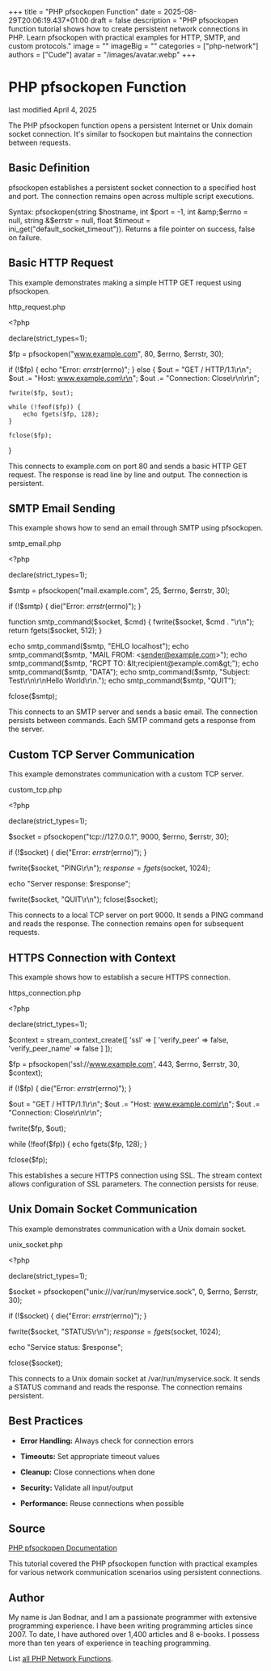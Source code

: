 +++
title = "PHP pfsockopen Function"
date = 2025-08-29T20:06:19.437+01:00
draft = false
description = "PHP pfsockopen function tutorial shows how to create persistent network connections in PHP. Learn pfsockopen with practical examples for HTTP, SMTP, and custom protocols."
image = ""
imageBig = ""
categories = ["php-network"]
authors = ["Cude"]
avatar = "/images/avatar.webp"
+++

# PHP pfsockopen Function

last modified April 4, 2025

The PHP pfsockopen function opens a persistent Internet or Unix
domain socket connection. It's similar to fsockopen but maintains the
connection between requests.

## Basic Definition

pfsockopen establishes a persistent socket connection to a
specified host and port. The connection remains open across multiple
script executions.

Syntax: pfsockopen(string $hostname, int $port = -1, int &amp;$errno = null,
string &amp;$errstr = null, float $timeout = ini_get("default_socket_timeout")).
Returns a file pointer on success, false on failure.

## Basic HTTP Request

This example demonstrates making a simple HTTP GET request using pfsockopen.

http_request.php
  

&lt;?php

declare(strict_types=1);

$fp = pfsockopen("www.example.com", 80, $errno, $errstr, 30);

if (!$fp) {
    echo "Error: $errstr ($errno)";
} else {
    $out = "GET / HTTP/1.1\r\n";
    $out .= "Host: www.example.com\r\n";
    $out .= "Connection: Close\r\n\r\n";
    
    fwrite($fp, $out);
    
    while (!feof($fp)) {
        echo fgets($fp, 128);
    }
    
    fclose($fp);
}

This connects to example.com on port 80 and sends a basic HTTP GET request.
The response is read line by line and output. The connection is persistent.

## SMTP Email Sending

This example shows how to send an email through SMTP using pfsockopen.

smtp_email.php
  

&lt;?php

declare(strict_types=1);

$smtp = pfsockopen("mail.example.com", 25, $errno, $errstr, 30);

if (!$smtp) {
    die("Error: $errstr ($errno)");
}

function smtp_command($socket, $cmd) {
    fwrite($socket, $cmd . "\r\n");
    return fgets($socket, 512);
}

echo smtp_command($smtp, "EHLO localhost");
echo smtp_command($smtp, "MAIL FROM: &lt;sender@example.com&gt;");
echo smtp_command($smtp, "RCPT TO: &lt;recipient@example.com&gt;");
echo smtp_command($smtp, "DATA");
echo smtp_command($smtp, "Subject: Test\r\n\r\nHello World\r\n.");
echo smtp_command($smtp, "QUIT");

fclose($smtp);

This connects to an SMTP server and sends a basic email. The connection
persists between commands. Each SMTP command gets a response from the server.

## Custom TCP Server Communication

This example demonstrates communication with a custom TCP server.

custom_tcp.php
  

&lt;?php

declare(strict_types=1);

$socket = pfsockopen("tcp://127.0.0.1", 9000, $errno, $errstr, 30);

if (!$socket) {
    die("Error: $errstr ($errno)");
}

fwrite($socket, "PING\r\n");
$response = fgets($socket, 1024);

echo "Server response: $response";

fwrite($socket, "QUIT\r\n");
fclose($socket);

This connects to a local TCP server on port 9000. It sends a PING command
and reads the response. The connection remains open for subsequent requests.

## HTTPS Connection with Context

This example shows how to establish a secure HTTPS connection.

https_connection.php
  

&lt;?php

declare(strict_types=1);

$context = stream_context_create([
    'ssl' =&gt; [
        'verify_peer' =&gt; false,
        'verify_peer_name' =&gt; false
    ]
]);

$fp = pfsockopen('ssl://www.example.com', 443, $errno, $errstr, 30, $context);

if (!$fp) {
    die("Error: $errstr ($errno)");
}

$out = "GET / HTTP/1.1\r\n";
$out .= "Host: www.example.com\r\n";
$out .= "Connection: Close\r\n\r\n";

fwrite($fp, $out);

while (!feof($fp)) {
    echo fgets($fp, 128);
}

fclose($fp);

This establishes a secure HTTPS connection using SSL. The stream context
allows configuration of SSL parameters. The connection persists for reuse.

## Unix Domain Socket Communication

This example demonstrates communication with a Unix domain socket.

unix_socket.php
  

&lt;?php

declare(strict_types=1);

$socket = pfsockopen("unix:///var/run/myservice.sock", 0, $errno, $errstr, 30);

if (!$socket) {
    die("Error: $errstr ($errno)");
}

fwrite($socket, "STATUS\r\n");
$response = fgets($socket, 1024);

echo "Service status: $response";

fclose($socket);

This connects to a Unix domain socket at /var/run/myservice.sock. It sends
a STATUS command and reads the response. The connection remains persistent.

## Best Practices

- **Error Handling:** Always check for connection errors

- **Timeouts:** Set appropriate timeout values

- **Cleanup:** Close connections when done

- **Security:** Validate all input/output

- **Performance:** Reuse connections when possible

## Source

[PHP pfsockopen Documentation](https://www.php.net/manual/en/function.pfsockopen.php)

This tutorial covered the PHP pfsockopen function with practical
examples for various network communication scenarios using persistent connections.

## Author

My name is Jan Bodnar, and I am a passionate programmer with extensive
programming experience. I have been writing programming articles since 2007.
To date, I have authored over 1,400 articles and 8 e-books. I possess more
than ten years of experience in teaching programming.

List [all PHP Network Functions](/php/#php-network).